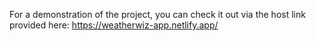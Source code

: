 For a demonstration of the project, you can check it out via the host link provided here: https://weatherwiz-app.netlify.app/

